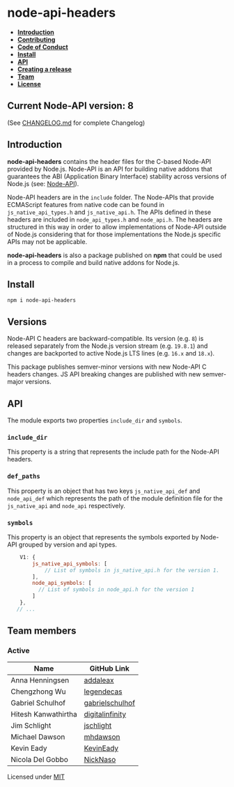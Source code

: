 # node-api-headers

- **[Introduction](#introduction)**
- **[Contributing](CONTRIBUTING.md)**
- **[Code of Conduct](CODE_OF_CONDUCT.md)**
- **[Install](#install)**
- **[API](#api)**
- **[Creating a release](CREATING_A_RELEASE.md)**
- **[Team](#team)**
- **[License](#license)**

## Current Node-API version: 8

(See [CHANGELOG.md](CHANGELOG.md) for complete Changelog)

<a name="introduction"></a>

## Introduction

**node-api-headers** contains the header files for the C-based Node-API
provided by Node.js. Node-API is an API for building native addons that
guarantees the ABI (Application Binary Interface) stability across versions
of Node.js (see: [Node-API](https://nodejs.org/dist/latest/docs/api/n-api.html)).

Node-API headers are in the `include` folder. The Node-APIs that provide
ECMAScript features from native code can be found in `js_native_api_types.h`
and `js_native_api.h`. The APIs defined in these headers are included in
`node_api_types.h` and `node_api.h`.
The headers are structured in this way in order to allow implementations of
Node-API outside of Node.js considering that for those implementations the
Node.js specific APIs may not be applicable.

**node-api-headers** is also a package published on **npm** that could be used
in a process to compile and build native addons for Node.js.

<a name="install"></a>

## Install

```
npm i node-api-headers
```

<a name="versions"></a>

## Versions

Node-API C headers are backward-compatible. Its version (e.g. `8`) is released 
separately from the Node.js version stream (e.g. `19.8.1`) and changes are 
backported to active Node.js LTS lines (e.g. `16.x` and `18.x`).

This package publishes semver-minor versions with new Node-API C headers changes.
JS API breaking changes are published with new semver-major versions.

<a name="api"></a>

## API

The module exports two properties `include_dir` and `symbols`.
### `include_dir`

This property is a string that represents the include path for the Node-API
headers.

### `def_paths`

This property is an object that has two keys `js_native_api_def` and
`node_api_def` which represents the path of the module definition file for the
`js_native_api` and `node_api` respectively.

### `symbols`

This property is an object that represents the symbols exported by Node-API
grouped by version and api types.

```js
    V1: {
        js_native_api_symbols: [
            // List of symbols in js_native_api.h for the version 1.
        ],
        node_api_symbols: [
          // List of symbols in node_api.h for the version 1
        ]
    },
   // ...
```

<a name="team"></a>

## Team members

### Active
| Name                | GitHub Link                                           |
| ------------------- | ----------------------------------------------------- |
| Anna Henningsen     | [addaleax](https://github.com/addaleax)               |
| Chengzhong Wu       | [legendecas](https://github.com/legendecas)           |
| Gabriel Schulhof    | [gabrielschulhof](https://github.com/gabrielschulhof) |
| Hitesh Kanwathirtha | [digitalinfinity](https://github.com/digitalinfinity) |
| Jim Schlight        | [jschlight](https://github.com/jschlight)             |
| Michael Dawson      | [mhdawson](https://github.com/mhdawson)               |
| Kevin Eady          | [KevinEady](https://github.com/KevinEady)
| Nicola Del Gobbo    | [NickNaso](https://github.com/NickNaso)               |

<a name="license"></a>

Licensed under [MIT](./LICENSE.md)
